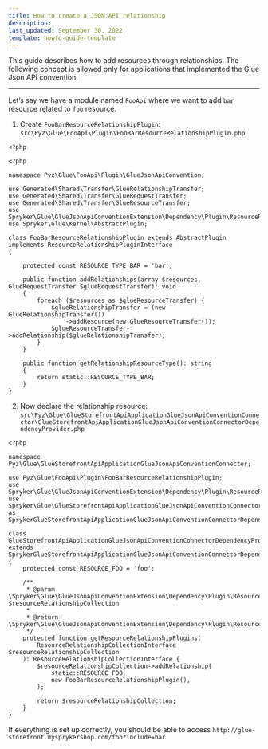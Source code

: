 ```yaml
---
title: How to create a JSON:API relationship
description: 
last_updated: September 30, 2022
template: howto-guide-template
---
```

This guide describes how to add resources through relationships. The following concept is allowed only for applications that implemented the Glue Json API convention.

* * *

Let’s say we have a module named `FooApi` where we want to add `bar` resource related to `foo` resource.

1.  Create `FooBarResourceRelationshipPlugin`: `src\Pyz\Glue\FooApi\Plugin\FooBarResourceRelationshipPlugin.php`

```
<?php

<?php

namespace Pyz\Glue\FooApi\Plugin\GlueJsonApiConvention;

use Generated\Shared\Transfer\GlueRelationshipTransfer;
use Generated\Shared\Transfer\GlueRequestTransfer;
use Generated\Shared\Transfer\GlueResourceTransfer;
use Spryker\Glue\GlueJsonApiConventionExtension\Dependency\Plugin\ResourceRelationshipPluginInterface;
use Spryker\Glue\Kernel\AbstractPlugin;

class FooBarResourceRelationshipPlugin extends AbstractPlugin implements ResourceRelationshipPluginInterface
{

    protected const RESOURCE_TYPE_BAR = 'bar';

    public function addRelationships(array $resources, GlueRequestTransfer $glueRequestTransfer): void
    {
        foreach ($resources as $glueResourceTransfer) {
            $glueRelationshipTransfer = (new GlueRelationshipTransfer())
                ->addResource(new GlueResourceTransfer());
            $glueResourceTransfer->addRelationship($glueRelationshipTransfer);
        }
    }

    public function getRelationshipResourceType(): string
    {
        return static::RESOURCE_TYPE_BAR;
    }
}

```

2. Now declare the relationship resource:
   `src\Pyz\Glue\GlueStorefrontApiApplicationGlueJsonApiConventionConnector\GlueStorefrontApiApplicationGlueJsonApiConventionConnectorDependencyProvider.php`
```
<?php

namespace Pyz\Glue\GlueStorefrontApiApplicationGlueJsonApiConventionConnector;

use Pyz\Glue\FooApi\Plugin\FooBarResourceRelationshipPlugin;
use Spryker\Glue\GlueJsonApiConventionExtension\Dependency\Plugin\ResourceRelationshipCollectionInterface;
use Spryker\Glue\GlueStorefrontApiApplicationGlueJsonApiConventionConnector\GlueStorefrontApiApplicationGlueJsonApiConventionConnectorDependencyProvider as SprykerGlueStorefrontApiApplicationGlueJsonApiConventionConnectorDependencyProvider;

class GlueStorefrontApiApplicationGlueJsonApiConventionConnectorDependencyProvider extends SprykerGlueStorefrontApiApplicationGlueJsonApiConventionConnectorDependencyProvider
{
    protected const RESOURCE_FOO = 'foo';
    
    /**
     * @param \Spryker\Glue\GlueJsonApiConventionExtension\Dependency\Plugin\ResourceRelationshipCollectionInterface $resourceRelationshipCollection
     *
     * @return \Spryker\Glue\GlueJsonApiConventionExtension\Dependency\Plugin\ResourceRelationshipCollectionInterface
     */
    protected function getResourceRelationshipPlugins(
        ResourceRelationshipCollectionInterface $resourceRelationshipCollection
    ): ResourceRelationshipCollectionInterface {
        $resourceRelationshipCollection->addRelationship(
            static::RESOURCE_FOO,
            new FooBarResourceRelationshipPlugin(),
        );

        return $resourceRelationshipCollection;
    }
}
```
If everything is set up correctly, you should be able to access `http://glue-storefront.mysprykershop.com/foo?include=bar`
